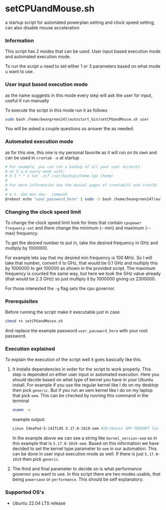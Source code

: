 # setCPUandMouse.sh
a startup script for automated powerplan setting and clock speed setting, can also disable mouse acceleration

### Information
This script has 2 modes that can be used. User input based execution mode and automated execution mode.

To run the script u need to set either 1 or 3 parameters based on what mode u want to use.

### User input based execution mode
as the name suggests in this mode every step will ask the user for input, useful if run manually

To execute the script in this mode run it as follows
```bash
sudo bash /home/beangreen247/autostart_bin/setCPUandMouse.sh user
```

You will be asked a couple questions so answer the as needed.

### Automated execution mode
as for this one, this one is my personal favorite as it will run on its own and can be used in `crontab -e` at startup
```bash
# For example, you can run a backup of all your user accounts
# at 5 a.m every week with:
# 0 5 * * 1 tar -zcf /var/backups/home.tgz /home/
#
# For more information see the manual pages of crontab(5) and cron(8)
#
# m h  dom mon dow   command
@reboot echo "user_password_here" | sudo -S bash /home/beangreen247/autostart_bin/setCPUandMouse.sh auto oem performance
```

### Changing the clock speed limit
To change the clock speed limit look for lines that contain `cpupower frequency-set` and there change the minimum (--min) and maximum (--max) frequency.

To get the desired number to put in, take the desired frequency in GHz and multiply by 1000000.

For example lets say that my desired min frequency is 100 MHz. So I will take that number, convert it to GHz, that would be 0.1 GHz and multiply this by 1000000 to get 100000 as shown in the provided script. The maximum frequency is counted the same way, but here we took the GHz value already (that would be 2.3 GHz) so just multiply it by 1000000 giving us 2300000.

For those interested the `-g` flag sets the cpu governor.

### Prerequisites
Before running the script make it executable just in case
```bash
chmod +x setCPUandMouse.sh
```

And replace the example password `user_password_here` with your root password.

### Execution explained
To explain the execution of the script well it goes basically like this.
1. It installs dependencies in order for the script to work properly. This step is depended on either user input or automated execution. Here you should decide based on what type of kernel you have in your Ubuntu install. For example if you use the regular kernel like I do on my desktop then pick `generic`. But if you run an oem kernel like I do on my laptop that pick `oem`. This can be checked by running this command in the terminal
 	```bash
 	uname -a
 	```
	example output:
	```bash
	Linux IdeaPad-5-14ITL05 5.17.0-1019-oem #20-Ubuntu SMP PREEMPT Tue Sep 27 13:20:28 UTC 2022 x86_64 x86_64 x86_64 GNU/Linux
	```
	In the example above we can see a string like `kernel_version-oem` so in this example that is `5.17.0-1019-oem`. Based on this information we have decided to set the kernel type parameter to `oem` in our automation. This can be done in user input execution mode as well. If there is just `5.17.0-1019` then pick `generic`.

2. The third and final parameter to decide on is what performance governor you want to use. In this script there are two modes usable, that being `powersave` or `performance`. This should be self explanatory.

### Supported OS's
* Ubuntu 22.04 LTS release